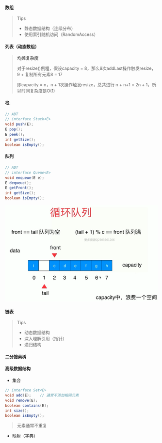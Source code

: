 #### 数组

> Tips
>
> + 静态数据结构（连续分布）
> + 使用索引随机访问（RandomAccess）

#### 列表（动态数组）

> **均摊复杂度**
>
> 对于resize()例程，假设capacity = 8，那么9次addLast操作触发resize，9 + 复制所有元素8 = 17
>
> 即capacity = n，n + 1次操作触发resize，总共进行 n + n+1 = 2n + 1，所以时间复杂度是O(1)

#### 栈

``` java
// ADT
// interface Stack<E>
void push(E);
E pop();
E peek();
int getSize();
boolean isEmpty();
```

#### 队列

``` java
// ADT
// interface Queue<E>
void enqueue(E e);
E dequeue();
E getFront();
int getSize();
boolean isEmpty();
```

![image-20200205235348791](image-20200205235348791.png)

#### 链表

> Tips
>
> + 动态数据结构
> + 深入理解引用（指针）
> + 递归结构

#### 二分搜索树



#### 高级数据结构

+ 集合

``` java
// interface Set<E>
void add(E);	// 通常不添加相同元素
void remove(E);
boolean contains(E);
int size();
boolean isEmpty();
```

> 元素通常不重复

+ 映射（字典）